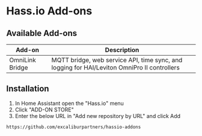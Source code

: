 # Hass.io Add-ons

## Available Add-ons
|Add-on|Description|
|------|-----------|
|OmniLink Bridge|MQTT bridge, web service API, time sync, and logging for HAI/Leviton OmniPro II controllers|

## Installation

1. In Home Assistant open the "Hass.io" menu
2. Click "ADD-ON STORE"
3. Enter the below URL in "Add new repository by URL" and click Add
```
https://github.com/excaliburpartners/hassio-addons
```